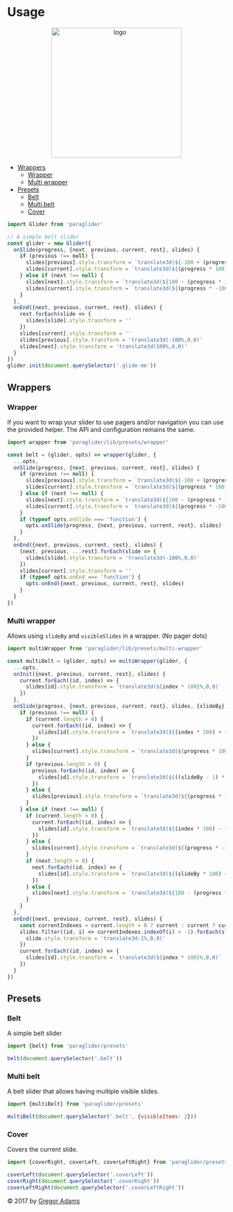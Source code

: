 # Usage

<p align="center"><img width="300" src="https://cdn.rawgit.com/pixelass/paraglider/master/paraglider.svg" alt="logo"/></p>

<!-- toc -->

- [Wrappers](#wrappers)
  * [Wrapper](#wrapper)
  * [Multi wrapper](#multi-wrapper)
- [Presets](#presets)
  * [Belt](#belt)
  * [Multi belt](#multi-belt)
  * [Cover](#cover)

<!-- tocstop -->

```js
import Glider from 'paraglider'

// A simple belt slider
const glider = new Glider({
  onSlide(progress, {next, previous, current, rest}, slides) {
    if (previous !== null) {
      slides[previous].style.transform = `translate3d(${-100 + (progress * 100)}%,0,0)`
      slides[current].style.transform = `translate3d(${(progress * 100)}%,0,0)`
    } else if (next !== null) {
      slides[next].style.transform = `translate3d(${100 - (progress * 100)}%,0,0)`
      slides[current].style.transform = `translate3d(${(progress * -100)}%,0,0)`
    }
  },
  onEnd({next, previous, current, rest}, slides) {
    rest.forEach(slide => {
      slides[slide].style.transform = ''
    })
    slides[current].style.transform = ''
    slides[previous].style.transform = 'translate3d(-100%,0,0)'
    slides[next].style.transform = 'translate3d(100%,0,0)'
  }
})
glider.init(document.querySelector('.glide-me'))
```

## Wrappers

### Wrapper

If you want to wrap your slider to use pagers and/or navigation you can use the provided helper.
The API and configuration remains the same.

```js
import wrapper from 'paraglider/lib/presets/wrapper'

const belt = (glider, opts) => wrapper(glider, {
  ...opts,
  onSlide(progress, {next, previous, current, rest}, slides) {
    if (previous !== null) {
      slides[previous].style.transform = `translate3d(${-100 + (progress * 100)}%,0,0)`
      slides[current].style.transform = `translate3d(${(progress * 100)}%,0,0)`
    } else if (next !== null) {
      slides[next].style.transform = `translate3d(${100 - (progress * 100)}%,0,0)`
      slides[current].style.transform = `translate3d(${(progress * -100)}%,0,0)`
    }
    if (typeof opts.onSlide === 'function') {
      opts.onSlide(progress, {next, previous, current, rest}, slides)
    }
  },
  onEnd({next, previous, current, rest}, slides) {
    [next, previous, ...rest].forEach(slide => {
      slides[slide].style.transform = 'translate3d(-100%,0,0)'
    })
    slides[current].style.transform = ''
    if (typeof opts.onEnd === 'function') {
      opts.onEnd({next, previous, current, rest}, slides)
    }
  }
})
```

### Multi wrapper

Allows using `slideBy` and `visibleSlides` in a wrapper. (No pager dots)

```js
import multiWrapper from 'paraglider/lib/presets/multi-wrapper'

const multiBelt = (glider, opts) => multiWrapper(glider, {
  ...opts,
  onInit({next, previous, current, rest}, slides) {
    current.forEach((id, index) => {
      slides[id].style.transform = `translate3d(${index * 100}%,0,0)`
    })
  },
  onSlide(progress, {next, previous, current, rest}, slides, {slideBy}) {
    if (previous !== null) {
      if (current.length > 0) {
        current.forEach((id, index) => {
          slides[id].style.transform = `translate3d(${(index * 100) + (progress * 100)}%,0,0)`
        })
      } else {
        slides[current].style.transform = `translate3d(${progress * 100}%,0,0)`
      }
      if (previous.length > 0) {
        previous.forEach((id, index) => {
          slides[id].style.transform = `translate3d(${((slideBy - 1) * -100) + (index * 100) + (progress * 100) - 100}%,0,0)`
        })
      } else {
        slides[previous].style.transform = `translate3d(${(progress * 100) - 100}%,0,0)`
      }
    } else if (next !== null) {
      if (current.length > 0) {
        current.forEach((id, index) => {
          slides[id].style.transform = `translate3d(${(index * 100) - (progress * 100)}%,0,0)`
        })
      } else {
        slides[current].style.transform = `translate3d(${(progress * -100)}%,0,0)`
      }
      if (next.length > 0) {
        next.forEach((id, index) => {
          slides[id].style.transform = `translate3d(${(slideBy * 100) + (index * 100) - (progress * 100)}%,0,0)`
        })
      } else {
        slides[next].style.transform = `translate3d(${100 - (progress * 100)}%,0,0)`
      }
    }
  },
  onEnd({next, previous, current, rest}, slides) {
    const currentIndexes = current.length > 0 ? current : current ? current : []
    slides.filter((id, i) => currentIndexes.indexOf(i) > -1).forEach(slide => {
      slide.style.transform = 'translate3d-1%,0,0)'
    })
    current.forEach((id, index) => {
      slides[id].style.transform = `translate3d(${index * 100}%,0,0)`
    })
  }
})
```

## Presets

### Belt

A simple belt slider

```js
import {belt} from 'paraglider/presets'

belt(document.querySelector('.belt'))
```

### Multi belt

A belt slider that allows having multiple visible slides.

```js
import {multiBelt} from 'paraglider/presets'

multiBelt(document.querySelector('.belt', {visibleItems: 2}))
```

### Cover

Covers the current slide.

```js
import {coverRight, coverLeft, coverLeftRight} from 'paraglider/presets'

coverLeft(document.querySelector('.coverLeft'))
coverRight(document.querySelector('.coverRight'))
coverLeftRight(document.querySelector('.coverLeftRight'))
```

© 2017 by [Gregor Adams](greg@pixelass.com)
